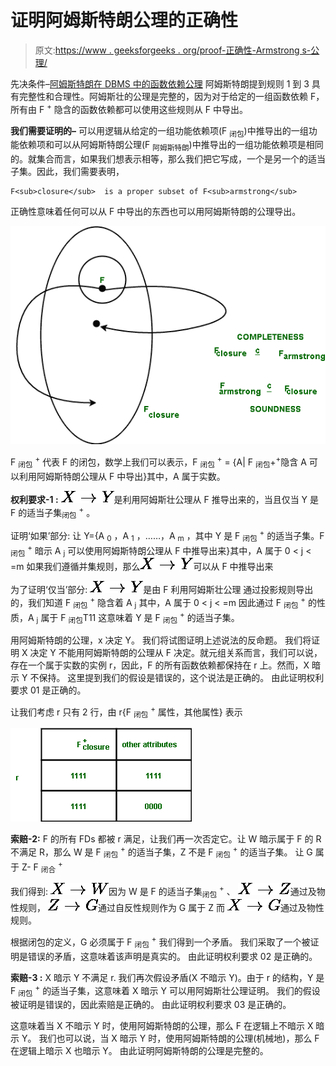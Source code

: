 # 证明阿姆斯特朗公理的正确性

> 原文:[https://www . geeksforgeeks . org/proof-正确性-Armstrong s-公理/](https://www.geeksforgeeks.org/proving-correctness-of-armstrongs-axioms/)

先决条件–[阿姆斯特朗在 DBMS 中的函数依赖公理](https://www.geeksforgeeks.org/armstrongs-axioms-in-functional-dependency-in-dbms/)
阿姆斯特朗提到规则 1 到 3 具有完整性和合理性。阿姆斯壮的公理是完整的，因为对于给定的一组函数依赖 F，所有由 F <sup>+</sup> 隐含的函数依赖都可以使用这些规则从 F 中导出。

**我们需要证明的–**
可以用逻辑从给定的一组功能依赖项(F <sub>闭包</sub>)中推导出的一组功能依赖项和可以从阿姆斯特朗公理(F <sub>阿姆斯特朗</sub>)中推导出的一组功能依赖项是相同的。就集合而言，如果我们想表示相等，那么我们把它写成，一个是另一个的适当子集。因此，我们需要表明，

```
F<sub>closure</sub>  is a proper subset of F<sub>armstrong</sub> 
```

正确性意味着任何可以从 F 中导出的东西也可以用阿姆斯特朗的公理导出。

![](img/9beec707673288ba513823953b3ab32e.png)

F <sub>闭包</sub> <sup>+</sup> 代表 F 的闭包，数学上我们可以表示，F <sub>闭包</sub> <sup>+</sup> = {A| F <sub>闭包</sub>+<sup>+</sup>隐含 A 可以利用阿姆斯特朗公理从 F 中导出}其中，A 属于实数。

**权利要求-1 :**
![{\displaystyle X\to Y}  ](img/6cb07353595eb464e989eba416e301c0.png "Rendered by QuickLaTeX.com")是利用阿姆斯壮公理从 F 推导出来的，当且仅当 Y 是 F 的适当子集<sub>闭包</sub> <sup>+</sup> 。

证明‘如果’部分:
让 Y={A <sub>0</sub> ，A <sub>1</sub> ，……，A <sub>m</sub> ，其中 Y 是 F <sub>闭包</sub> <sup>+</sup> 的适当子集。F <sub>闭包</sub> <sup>+</sup> 暗示 A <sub>j</sub> 可以使用阿姆斯特朗公理从 F 中推导出来}其中，A 属于 0 < j < =m
如果我们遵循并集规则，那么![{\displaystyle X\to Y}  ](img/6cb07353595eb464e989eba416e301c0.png "Rendered by QuickLaTeX.com")可以从 F 中推导出来

为了证明‘仅当’部分:
![{\displaystyle X\to Y}  ](img/6cb07353595eb464e989eba416e301c0.png "Rendered by QuickLaTeX.com")是由 F 利用阿姆斯壮公理
通过投影规则导出的，我们知道 F <sub>闭包</sub> <sup>+</sup> 隐含着 A <sub>j</sub> 其中，A 属于 0 < j < =m
因此通过 F <sub>闭包</sub> <sup>+</sup> 的性质，A <sub>j</sub> 属于 F <sub>闭包</sub>T11
这意味着 Y 是 F <sub>闭包</sub> <sup>+</sup> 的适当子集。

用阿姆斯特朗的公理，x 决定 Y。
我们将试图证明上述说法的反命题。
我们将证明 X 决定 Y 不能用阿姆斯特朗的公理从 F 决定。就元组关系而言，我们可以说，存在一个属于实数的实例 r，因此，F 的所有函数依赖都保持在 r 上。然而，X 暗示 Y 不保持。
这里提到我们的假设是错误的，这个说法是正确的。
由此证明权利要求 01 是正确的。

让我们考虑 r 只有 2 行，由 r{F <sub>闭包</sub> <sup>+</sup> 属性，其他属性}
表示

![](img/0c42f0eba7e97fc846d23a4dbc95f80a.png)

**索赔-2:**
F 的所有 FDs 都被 r 满足，让我们再一次否定它。让 W 暗示属于 F 的 R 不满足 R，那么 W 是 F <sub>闭包</sub> <sup>+</sup> 的适当子集，Z 不是 F <sub>闭包</sub> <sup>+</sup> 的适当子集。
让 G 属于 Z- F <sub>闭合</sub> <sup>+</sup>

我们得到:
![{\displaystyle X\to W}  ](img/ea7c124569b406c0b7855fc1989dc78d.png "Rendered by QuickLaTeX.com")因为 W 是 F 的适当子集<sub>闭包</sub> <sup>+</sup> 、
![{\displaystyle X\to Z}  ](img/9e75cc6e54792b22caec356f5c337405.png "Rendered by QuickLaTeX.com")通过及物性规则，
![{\displaystyle Z\to G}  ](img/5a87343768f357ae3a3db2a3c9d7732e.png "Rendered by QuickLaTeX.com")通过自反性规则作为 G 属于 Z 而
![{\displaystyle X\to G}  ](img/1e5d06c8c8554a921b212c9ff74bd925.png "Rendered by QuickLaTeX.com")通过及物性规则。

根据闭包的定义，G 必须属于 F <sub>闭包</sub> <sup>+</sup>
我们得到一个矛盾。
我们采取了一个被证明是错误的矛盾，这意味着该声明是真实的。
由此证明权利要求 02 是正确的。

**索赔-3 :**
X 暗示 Y 不满足 r.
我们再次假设矛盾(X 不暗示 Y)。由于 r 的结构，Y 是 F <sub>闭包</sub> <sup>+</sup> 的适当子集，这意味着 X 暗示 Y 可以用阿姆斯壮公理证明。
我们的假设被证明是错误的，因此索赔是正确的。
由此证明权利要求 03 是正确的。

这意味着当 X 不暗示 Y 时，使用阿姆斯特朗的公理，那么 F 在逻辑上不暗示 X 暗示 Y。
我们也可以说，当 X 暗示 Y 时，使用阿姆斯特朗的公理(机械地)，那么 F 在逻辑上暗示 X 也暗示 Y。
由此证明阿姆斯特朗的公理是完整的。